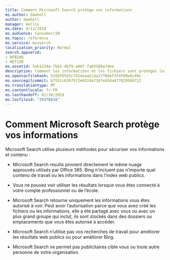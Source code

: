 ```yaml
---
title: Comment Microsoft Search protège vos informations
ms.author: dawholl
author: dawholl
manager: kellis
ms.date: 9/11/2018
ms.audience: Consumer/IW
ms.topic: reference
ms.service: mssearch
localization_priority: Normal
search.appverid:
- BFB160
- MET150
ms.assetid: 5ab1234e-fbb2-4bf9-a907-fa83389a7dee
description: Comment les informations et les fichiers sont protégés lorsque vous utilisez Microsoft Search
ms.openlocfilehash: 52dbf65d3c7414eaa2c4a3770def3f4f00edc40c
ms.sourcegitcommit: bf52cc63b75f2e0324a716fe65da47702956b722
ms.translationtype: MT
ms.contentlocale: fr-FR
ms.lasthandoff: 01/18/2019
ms.locfileid: "29378638"
---
```

# <a name="how-microsoft-search-keeps-your-info-secure"></a>Comment Microsoft Search protège vos informations

Microsoft Search utilise plusieurs méthodes pour sécuriser vos informations et contenu :
  
- Microsoft Search results provient directement le même nuage approuvés utilisés par Office 365. Bing n’incluent pas n’importe quel contenu de travail ou les informations dans l’index web publics.
    
- Vous ne pouvez voir utiliser les résultats lorsque vous êtes connecté à votre compte professionnel ou de l’école.
    
- Microsoft Search retourne uniquement les informations vous êtes autorisé à voir. Peut avoir l’autorisation parce que vous avez créé les fichiers ou les informations, elle a été partagé avec vous ou avec un plus grand groupe qui inclut, ils sont stockés dans des dossiers ou emplacements que vous êtes autorisé à accéder.
    
- Microsoft Search n’utilise pas vos recherches de travail pour améliorer les résultats web publics ou pour améliorer Bing.
    
- Microsoft Search ne permet pas publicitaires cible vous ou toute autre personne de votre organisation.

  

